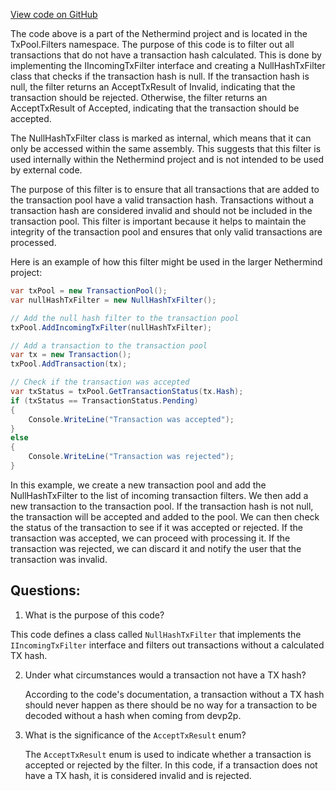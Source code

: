 [View code on GitHub](https://github.com/NethermindEth/nethermind/src/Nethermind/Nethermind.TxPool/Filters/NullHashTxFilter.cs)

The code above is a part of the Nethermind project and is located in the TxPool.Filters namespace. The purpose of this code is to filter out all transactions that do not have a transaction hash calculated. This is done by implementing the IIncomingTxFilter interface and creating a NullHashTxFilter class that checks if the transaction hash is null. If the transaction hash is null, the filter returns an AcceptTxResult of Invalid, indicating that the transaction should be rejected. Otherwise, the filter returns an AcceptTxResult of Accepted, indicating that the transaction should be accepted.

The NullHashTxFilter class is marked as internal, which means that it can only be accessed within the same assembly. This suggests that this filter is used internally within the Nethermind project and is not intended to be used by external code.

The purpose of this filter is to ensure that all transactions that are added to the transaction pool have a valid transaction hash. Transactions without a transaction hash are considered invalid and should not be included in the transaction pool. This filter is important because it helps to maintain the integrity of the transaction pool and ensures that only valid transactions are processed.

Here is an example of how this filter might be used in the larger Nethermind project:

```csharp
var txPool = new TransactionPool();
var nullHashTxFilter = new NullHashTxFilter();

// Add the null hash filter to the transaction pool
txPool.AddIncomingTxFilter(nullHashTxFilter);

// Add a transaction to the transaction pool
var tx = new Transaction();
txPool.AddTransaction(tx);

// Check if the transaction was accepted
var txStatus = txPool.GetTransactionStatus(tx.Hash);
if (txStatus == TransactionStatus.Pending)
{
    Console.WriteLine("Transaction was accepted");
}
else
{
    Console.WriteLine("Transaction was rejected");
}
```

In this example, we create a new transaction pool and add the NullHashTxFilter to the list of incoming transaction filters. We then add a new transaction to the transaction pool. If the transaction hash is not null, the transaction will be accepted and added to the pool. We can then check the status of the transaction to see if it was accepted or rejected. If the transaction was accepted, we can proceed with processing it. If the transaction was rejected, we can discard it and notify the user that the transaction was invalid.
## Questions: 
 1. What is the purpose of this code?
   
   This code defines a class called `NullHashTxFilter` that implements the `IIncomingTxFilter` interface and filters out transactions without a calculated TX hash.

2. Under what circumstances would a transaction not have a TX hash?
   
   According to the code's documentation, a transaction without a TX hash should never happen as there should be no way for a transaction to be decoded without a hash when coming from devp2p.

3. What is the significance of the `AcceptTxResult` enum?
   
   The `AcceptTxResult` enum is used to indicate whether a transaction is accepted or rejected by the filter. In this code, if a transaction does not have a TX hash, it is considered invalid and is rejected.